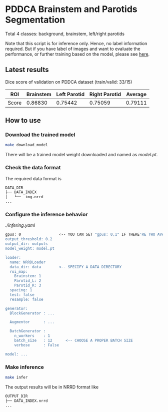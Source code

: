 # PDDCA Brainstem and Parotids Segmentation

Total 4 classes: background, brainstem, left/right parotids

Note that this script is for inference only.
Hence, no label information required. But if you have label of images
and want to evaluate the performance, or further training based on the model,
please see [here](../../exp/bs-ptd-nrrd).

## Latest results

Dice score of validation on PDDCA dataset (train/valid: 33/15)

| ROI     | Brainstem   | Left Parotid   | Right Parotid   | Average   |
| ------- | ------------ | -------------- | --------------- | --------- |
| Score   | 0.86830      | 0.75442        | 0.75059         | 0.79111   |


## How to use

### Download the trained model

```bash
make download_model
```

There will be a trained model weight downloaded and named as _model.pt_.

### Check the data format

The required data format is

```bash
DATA_DIR
├── DATA_INDEX
│   └──  img.nrrd
...
```

### Configure the inference behavior

_./infering.yaml_
```bash
gpus: 0                 <-- YOU CAN SET "gpus: 0,1" IF THERE'RE TWO AVAILABE GPUS
output_threshold: 0.2
output_dir: outputs
model_weight: model.pt

loader:
  name: NRRDLoader
  data_dir: data        <-- SPECIFY A DATA DIRECTORY
  roi_map:
    Brainstem: 1
    Parotid_L: 2
    Parotid_R: 3
  spacing: 1
  test: false
  resample: false

generator:
  BlockGenerator : ...

  Augmentor      : ...

  BatchGenerator :
    n_workers    : 1
    batch_size   : 12      <-- CHOOSE A PROPER BATCH SIZE
    verbose      : False

model: ...
```


### Make inference

```bash
make infer
```

The output results will be in NRRD format like

```bash
OUTPUT_DIR
├── DATA_INDEX.nrrd
...
```
